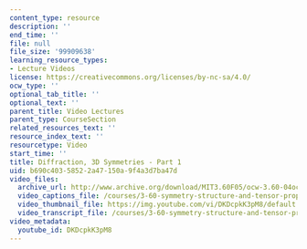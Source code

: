 ```yaml
---
content_type: resource
description: ''
end_time: ''
file: null
file_size: '99909638'
learning_resource_types:
- Lecture Videos
license: https://creativecommons.org/licenses/by-nc-sa/4.0/
ocw_type: ''
optional_tab_title: ''
optional_text: ''
parent_title: Video Lectures
parent_type: CourseSection
related_resources_text: ''
resource_index_text: ''
resourcetype: Video
start_time: ''
title: Diffraction, 3D Symmetries - Part 1
uid: b690c403-5852-2a47-150a-9f4a3d7ba47d
video_files:
  archive_url: http://www.archive.org/download/MIT3.60F05/ocw-3.60-04oct2005-pt1-220k.mp4
  video_captions_file: /courses/3-60-symmetry-structure-and-tensor-properties-of-materials-fall-2005/cb93d1c0f52d51bd838bab53e5954c42_DKDcpkK3pM8.vtt
  video_thumbnail_file: https://img.youtube.com/vi/DKDcpkK3pM8/default.jpg
  video_transcript_file: /courses/3-60-symmetry-structure-and-tensor-properties-of-materials-fall-2005/8e1429831f9a12f636e1e9a5bd2b193e_DKDcpkK3pM8.pdf
video_metadata:
  youtube_id: DKDcpkK3pM8
---
```

